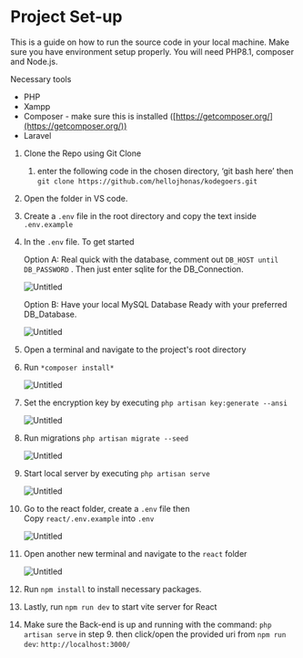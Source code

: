 # Project Set-up

This is a guide on how to run the source code in your local machine. Make sure you have environment setup properly. You will need PHP8.1, composer and Node.js.

Necessary tools

- PHP
- Xampp
- Composer - make sure this is installed ([https://getcomposer.org/](https://getcomposer.org/))
- Laravel
1. Clone the Repo using Git Clone
    1. enter the following code in the chosen directory, ‘git bash here’ then `git clone https://github.com/hellojhonas/kodegoers.git`
2. Open the folder in VS code.
3. Create a `.env` file in the root directory and copy the text inside `.env.example`
4. In the `.env` file. To get started 
    
    Option A: Real quick with the database, comment out `DB_HOST until DB_PASSWORD` . Then just enter sqlite for the DB_Connection.
    
    ![Untitled](https://s3-us-west-2.amazonaws.com/secure.notion-static.com/fcbb33de-60bf-49a0-bcc4-366ca4b6d48f/Untitled.png)
    
    Option B: Have your local MySQL Database Ready with your preferred DB_Database.
    
    ![Untitled](https://s3-us-west-2.amazonaws.com/secure.notion-static.com/5c0af1af-36df-4aa2-9c71-0e985f6b0772/Untitled.png)
    
5. Open a terminal and navigate to the project's root directory 
6. Run `*composer install*`
    
    ![Untitled](https://s3-us-west-2.amazonaws.com/secure.notion-static.com/05146e65-30e8-4b3e-b9e3-cc12b88658ec/Untitled.png)
    
7. Set the encryption key by executing `php artisan key:generate --ansi`
    
    ![Untitled](https://s3-us-west-2.amazonaws.com/secure.notion-static.com/10ed5d68-bb3c-4b1a-aff7-55a07535109a/Untitled.png)
    
8. Run migrations `php artisan migrate --seed`
    
    ![Untitled](https://s3-us-west-2.amazonaws.com/secure.notion-static.com/5af3038c-3424-4945-816b-719c839f6656/Untitled.png)
    
9. Start local server by executing `php artisan serve`
    
    ![Untitled](https://s3-us-west-2.amazonaws.com/secure.notion-static.com/a52cc099-0313-45a3-91e0-c3b47637d354/Untitled.png)
    
10. Go to the react folder, create a `.env` file then Copy `react/.env.example` into `.env` 
    
    ![Untitled](https://s3-us-west-2.amazonaws.com/secure.notion-static.com/f9dcee76-981a-47e9-b5dd-c45921acf64d/Untitled.png)
    
11. Open another new terminal and navigate to the `react` folder
    
    ![Untitled](https://s3-us-west-2.amazonaws.com/secure.notion-static.com/5fbfac37-74b0-4f1b-b9a2-165dafe7039f/Untitled.png)
    
12. Run `npm install` to install necessary packages.
13. Lastly, run `npm run dev` to start vite server for React
14. Make sure the Back-end is up and running with the command: `php artisan serve` in step 9. then click/open the provided uri from `npm run dev`: `http://localhost:3000/`